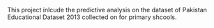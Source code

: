 This project inlcude the predictive analysis on the dataset of Pakistan Educational Dataset 2013 collected on for primary shcools.
